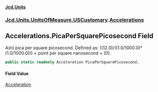 #### [Jcd.Units](index.md 'index')
### [Jcd.Units.UnitsOfMeasure.USCustomary](Jcd.Units.UnitsOfMeasure.USCustomary.md 'Jcd.Units.UnitsOfMeasure.USCustomary').[Accelerations](Accelerations.md 'Jcd.Units.UnitsOfMeasure.USCustomary.Accelerations')

## Accelerations.PicaPerSquarePicosecond Field

A(n) pica per square picosecond. Defined as: ((12.0)/((1.0/1000.0)*(1.0/1000.0))) × point per square nanosecond + (0).

```csharp
public static readonly Acceleration PicaPerSquarePicosecond;
```

#### Field Value
[Acceleration](Acceleration.md 'Jcd.Units.UnitTypes.Acceleration')